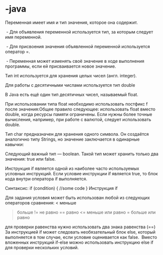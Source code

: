 # -java
Переменная имеет имя и тип значения, которое она содержит.  

 - Для объявления переменной используется тип, за которым следует имя переменной. 
 
 - Для присвоения значения объявленной переменной используется оператор =. 
 
 - Переменная может изменять своё значение в ходе выполнения программы, если ей присваивается новое значение. 

Тип int используется для хранения целых чисел (англ. integer).

Для работы с десятичными числами используется тип double

В Java есть ещё один тип десятичных чисел, называемый float. 
 
При использовании типа float необходимо использовать постфикс f после значения:Общее правило следующее: использовать float вместо double, когда ресурсы памяти ограничены. Если нужны более точные вычисления, например, при работе с валютой, следует использовать double.

Тип char предназначен для хранения одного символа. Он создаётся аналогично типу Strings, но значение заключается в одинарные кавычки: 

Следующий важный тип — boolean. 
Такой тип может хранить только два значения: true или false. 

Инструкция if является одной из наиболее часто используемых условных инструкций. 
Если условие инструкции if является true, то блок кода внутри оператора if выполняется.  
 
Синтаксис: 
if (condition) {
  //some code 
}
Инструкция if  
 
Для задания условия может быть использован любой из следующих операторов сравнения: 
< меньше 
> больше 
!= не равно 
== равно 
<= меньше или равно 
>= больше или равно 
 
для проверки равенства нужно использовать два знака равенства (==)
За инструкцией if может следовать необязательный блок else, который выполняется в том случае, если условие оценивается как false.  
 Вместо вложенных инструкций if-else можно использовать инструкцию else if для проверки нескольких условий. 